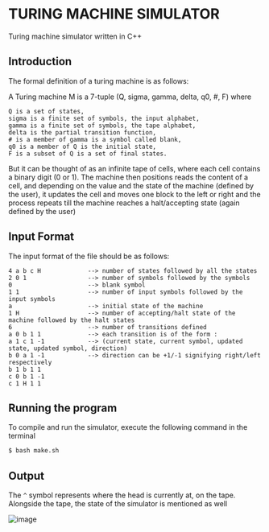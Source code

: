 # TURING MACHINE SIMULATOR

Turing machine simulator written in C++

## Introduction

The formal definition of a turing machine is as follows: 

A Turing machine M is a 7-tuple
(Q, sigma, gamma, delta, q0, #, F) where
```text 
Q is a set of states,
sigma is a finite set of symbols, the input alphabet,
gamma is a finite set of symbols, the tape alphabet,
delta is the partial transition function,
# is a member of gamma is a symbol called blank,
q0 is a member of Q is the initial state,
F is a subset of Q is a set of final states.
```

But it can be thought of as an infinite tape of cells, where each cell contains a binary digit (0 or 1).
The machine then positions reads the content of a cell, and depending on the value and the state of the machine (defined by the user), it updates the cell and moves one block to the left or right and the process repeats till the machine reaches a halt/accepting state (again defined by the user)

## Input Format

The input format of the file should be as follows:
```
4 a b c H             --> number of states followed by all the states
2 0 1                 --> number of symbols followed by the symbols
0                     --> blank symbol
1 1                   --> number of input symbols followed by the input symbols
a                     --> initial state of the machine
1 H                   --> number of accepting/halt state of the machine followed by the halt states
6                     --> number of transitions defined
a 0 b 1 1             --> each transition is of the form :
a 1 c 1 -1            --> (current state, current symbol, updated state, updated symbol, direction) 
b 0 a 1 -1            --> direction can be +1/-1 signifying right/left respectively
b 1 b 1 1
c 0 b 1 -1
c 1 H 1 1
```


## Running the program

To compile and run the simulator, execute the following command in the terminal
```bash
$ bash make.sh
```

## Output 
The `^` symbol represents where the head is currently at, on the tape. Alongside the tape, the state of the simulator is mentioned as well

![image](https://user-images.githubusercontent.com/21224026/121770389-a76e1e00-cb86-11eb-953e-8f0b9f038f8f.png)





